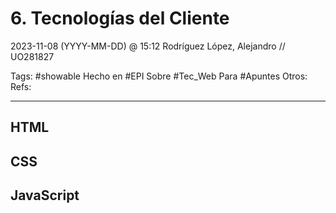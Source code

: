 # 6. Tecnologías del Cliente
2023-11-08 (YYYY-MM-DD) @ 15:12
Rodríguez López, Alejandro // UO281827

Tags:
	#showable
	Hecho en #EPI
	Sobre #Tec_Web 
	Para #Apuntes
	Otros:
	Refs:
 
<hr>

## HTML



## CSS



## JavaScript